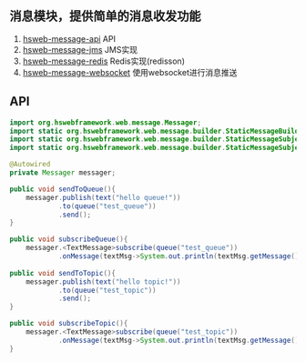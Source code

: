 ## 消息模块，提供简单的消息收发功能

1. [hsweb-message-api](hsweb-message-api) API
2. [hsweb-message-jms](hsweb-message-jms) JMS实现
3. [hsweb-message-redis](hsweb-message-redis) Redis实现(redisson)
4. [hsweb-message-websocket](hsweb-message-websocket) 使用websocket进行消息推送


## API
```java
import org.hswebframework.web.message.Messager;
import static org.hswebframework.web.message.builder.StaticMessageBuilder.object;
import static org.hswebframework.web.message.builder.StaticMessageSubjectBuilder.queue;
import static org.hswebframework.web.message.builder.StaticMessageSubjectBuilder.topic;

@Autowired
private Messager messager;

public void sendToQueue(){
    messager.publish(text("hello queue!"))
            .to(queue("test_queue"))
            .send();
}

public void subscribeQueue(){
    messager.<TextMessage>subscribe(queue("test_queue"))
            .onMessage(textMsg->System.out.println(textMsg.getMessage()));
    
public void sendToTopic(){
    messager.publish(text("hello topic!"))
            .to(queue("test_topic"))
            .send();
}

public void subscribeTopic(){
    messager.<TextMessage>subscribe(queue("test_topic"))
            .onMessage(textMsg->System.out.println(textMsg.getMessage()));
}
```